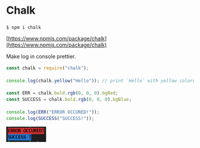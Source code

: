 # Chalk

`$ npm i chalk`

[https://www.npmjs.com/package/chalk](https://www.npmjs.com/package/chalk)

Make log in console prettier.

```js
const chalk = require("chalk");

console.log(chalk.yellow("Hello")); // print `Hello` with yellow colored

const ERR = chalk.bold.rgb(0, 0, 0).bgRed;
const SUCCESS = chalk.bold.rgb(0, 0, 0).bgBlue;

console.log(ERR("ERROR OCCURED!"));
console.log(SUCCESS("SUCCESS!"));
```

![pic](./log.PNG)
